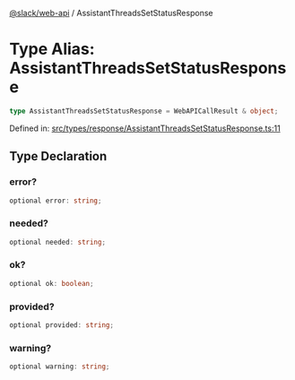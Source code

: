 [@slack/web-api](../index.md) / AssistantThreadsSetStatusResponse

# Type Alias: AssistantThreadsSetStatusResponse

```ts
type AssistantThreadsSetStatusResponse = WebAPICallResult & object;
```

Defined in: [src/types/response/AssistantThreadsSetStatusResponse.ts:11](https://github.com/slackapi/node-slack-sdk/blob/main/packages/web-api/src/types/response/AssistantThreadsSetStatusResponse.ts#L11)

## Type Declaration

### error?

```ts
optional error: string;
```

### needed?

```ts
optional needed: string;
```

### ok?

```ts
optional ok: boolean;
```

### provided?

```ts
optional provided: string;
```

### warning?

```ts
optional warning: string;
```
